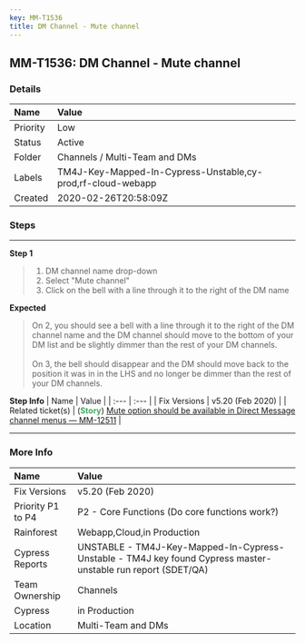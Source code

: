 ```yaml
---
key: MM-T1536
title: DM Channel - Mute channel
---
```


## MM-T1536: DM Channel - Mute channel

### Details

| Name     | Value                                                       |
| :------- | :---------------------------------------------------------- |
| Priority | Low                                                         |
| Status   | Active                                                      |
| Folder   | Channels / Multi-Team and DMs                               |
| Labels   | TM4J-Key-Mapped-In-Cypress-Unstable,cy-prod,rf-cloud-webapp |
| Created  | 2020-02-26T20:58:09Z                                        |

### Steps

<hr/>

**Step 1**

> <article><ol><li>DM channel name drop-down</li><li>Select "Mute channel"</li><li>Click on the bell with a line through it to the right of the DM name</li></ol></article>

**Expected**

> <article>On 2, you should see a bell with a line through it to the right of the DM channel name and the DM channel should move to the bottom of your DM list and be slightly dimmer than the rest of your DM channels.<br /><br />On 3, the bell should disappear and the DM should move back to the position it was in in the LHS and no longer be dimmer than the rest of your DM channels.</article>

**Step Info**
| Name | Value |
| :--- | :--- |
| Fix Versions | v5.20 (Feb 2020) |
| Related ticket(s) | (<strong><span style="color:rgb(65, 168, 95)">Story</span></strong>) <a href="https://mattermost.atlassian.net/browse/MM-12511">Mute option should be available in Direct Message channel menus — MM-12511</a> |

<hr/>

### More Info

| Name              | Value                                                                                                        |
| :---------------- | :----------------------------------------------------------------------------------------------------------- |
| Fix Versions      | v5.20 (Feb 2020)                                                                                             |
| Priority P1 to P4 | P2 - Core Functions (Do core functions work?)                                                                |
| Rainforest        | Webapp,Cloud,in Production                                                                                   |
| Cypress Reports   | UNSTABLE - TM4J-Key-Mapped-In-Cypress-Unstable - TM4J key found Cypress master-unstable run report (SDET/QA) |
| Team Ownership    | Channels                                                                                                     |
| Cypress           | in Production                                                                                                |
| Location          | Multi-Team and DMs                                                                                           |
